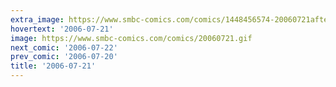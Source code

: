 ```yaml
---
extra_image: https://www.smbc-comics.com/comics/1448456574-20060721after.png
hovertext: '2006-07-21'
image: https://www.smbc-comics.com/comics/20060721.gif
next_comic: '2006-07-22'
prev_comic: '2006-07-20'
title: '2006-07-21'
---
```


